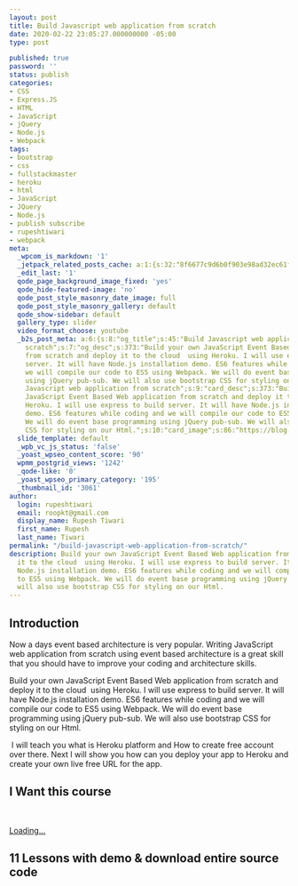 ```yaml
---
layout: post
title: Build Javascript web application from scratch
date: 2020-02-22 23:05:27.000000000 -05:00
type: post

published: true
password: ''
status: publish
categories:
- CSS
- Express.JS
- HTML
- JavaScript
- jQuery
- Node.js
- Webpack
tags:
- bootstrap
- css
- fullstackmaster
- heroku
- html
- JavaScript
- JQuery
- Node.js
- publish subscribe
- rupeshtiwari
- webpack
meta:
  _wpcom_is_markdown: '1'
  _jetpack_related_posts_cache: a:1:{s:32:"8f6677c9d6b0f903e98ad32ec61f8deb";a:2:{s:7:"expires";i:1594764271;s:7:"payload";a:3:{i:0;a:1:{s:2:"id";i:2254;}i:1;a:1:{s:2:"id";i:3465;}i:2;a:1:{s:2:"id";i:2881;}}}}
  _edit_last: '1'
  qode_page_background_image_fixed: 'yes'
  qode_hide-featured-image: 'no'
  qode_post_style_masonry_date_image: full
  qode_post_style_masonry_gallery: default
  qode_show-sidebar: default
  gallery_type: slider
  video_format_choose: youtube
  _b2s_post_meta: a:6:{s:8:"og_title";s:45:"Build Javascript web application from
    scratch";s:7:"og_desc";s:373:"Build your own JavaScript Event Based Web application
    from scratch and deploy it to the cloud  using Heroku. I will use express to build
    server. It will have Node.js installation demo. ES6 features while coding and
    we will compile our code to ES5 using Webpack. We will do event base programming
    using jQuery pub-sub. We will also use bootstrap CSS for styling on our Html.";s:8:"og_image";s:86:"https://blog.rupeshtiwari.com/wp-content/uploads/2020/02/build-js-app-from-scratch.png";s:10:"card_title";s:45:"Build
    Javascript web application from scratch";s:9:"card_desc";s:373:"Build your own
    JavaScript Event Based Web application from scratch and deploy it to the cloud  using
    Heroku. I will use express to build server. It will have Node.js installation
    demo. ES6 features while coding and we will compile our code to ES5 using Webpack.
    We will do event base programming using jQuery pub-sub. We will also use bootstrap
    CSS for styling on our Html.";s:10:"card_image";s:86:"https://blog.rupeshtiwari.com/wp-content/uploads/2020/02/build-js-app-from-scratch.png";}
  slide_template: default
  _wpb_vc_js_status: 'false'
  _yoast_wpseo_content_score: '90'
  wpmm_postgrid_views: '1242'
  _qode-like: '0'
  _yoast_wpseo_primary_category: '195'
  _thumbnail_id: '3061'
author:
  login: rupeshtiwari
  email: roopkt@gmail.com
  display_name: Rupesh Tiwari
  first_name: Rupesh
  last_name: Tiwari
permalink: "/build-javascript-web-application-from-scratch/"
description: Build your own JavaScript Event Based Web application from scratch and deploy
  it to the cloud  using Heroku. I will use express to build server. It will have
  Node.js installation demo. ES6 features while coding and we will compile our code
  to ES5 using Webpack. We will do event base programming using jQuery pub-sub. We
  will also use bootstrap CSS for styling on our Html.
---
```

<p><!-- wp:heading --></p>
<h2>Introduction</h2>
<p><!-- /wp:heading --></p>
<p><!-- wp:paragraph --></p>
<p>Now a days event based architecture is very popular. Writing JavaScript web application from scratch using event based architecture is a great skill that you should have to improve your coding and architecture skills. </p>
<p><!-- /wp:paragraph --></p>
<p><!-- wp:paragraph --></p>
<p>Build your own JavaScript Event Based Web application from scratch and deploy it to the cloud &nbsp;using Heroku. I will use express to build server. It will have Node.js installation demo. ES6 features while coding and we will compile our code to ES5 using Webpack. We will do event base programming using jQuery pub-sub. We will also use bootstrap CSS for styling on our Html.</p>
<p><!-- /wp:paragraph --></p>
<p><!-- wp:paragraph --></p>
<p>&nbsp;I will teach you what is Heroku platform and How to create free account over there. Next I will show you how can you deploy your app to Heroku and create your own live free URL for the app.&nbsp;</p>
<p><!-- /wp:paragraph --></p>
<p><!-- wp:heading --></p>
<h2>I Want this course</h2>
<p><!-- /wp:heading --></p>
<p><!-- wp:html --><br />
<script src="https://gumroad.com/js/gumroad-embed.js"></script></p>
<div class="gumroad-product-embed" data-gumroad-product-id="rxCXu"><a href="https://gumroad.com/l/rxCXu">Loading...</a></div>
<p><!-- /wp:html --></p>
<p><!-- wp:paragraph --></p>
<p><!-- /wp:paragraph --></p>
<p><!-- wp:heading --></p>
<h2>11 Lessons with demo &amp; download entire source code</h2>
<p><!-- /wp:heading --></p>
<p><!-- wp:image {"id":3050,"sizeSlug":"large"} --></p>
<figure class="wp-block-image size-large"><img src="{{ site.baseurl }}/assets/2020/02/image.png?fit=661%2C1024&amp;ssl=1" alt="" class="wp-image-3050" /></figure>
<p><!-- /wp:image --></p>
